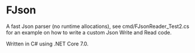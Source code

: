 # FJson

A fast Json parser (no runtime allocations), see cmd/FJsonReader_Test2.cs for an example on how to write a custom Json Write and Read code.

Written in C# using .NET Core 7.0.

